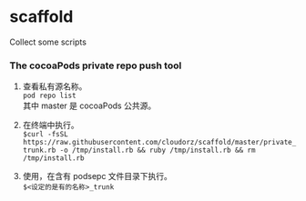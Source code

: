 # scaffold
Collect some scripts 

### The cocoaPods private repo push tool  
1. 查看私有源名称。  
```pod repo list```  
其中 master 是 cocoaPods 公共源。  

2. 在终端中执行。  
```$curl -fsSL https://raw.githubusercontent.com/cloudorz/scaffold/master/private_trunk.rb -o /tmp/install.rb && ruby /tmp/install.rb && rm /tmp/install.rb```  

3. 使用，在含有 podsepc 文件目录下执行。  
```$<设定的是有的名称>_trunk```  


